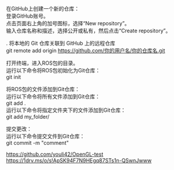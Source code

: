 在GitHub上创建一个新的仓库：  
登录GitHub账号。  
点击页面右上角的加号图标，选择“New repository”。  
输入仓库名称和描述，选择公开或私有，然后点击“Create repository”。  

. 将本地的 Git 仓库关联到 GitHub 上的远程仓库  
git remote add origin https://github.com/你的用户名/你的仓库名.git  

打开终端，进入ROS包的目录。  
运行以下命令将ROS包初始化为Git仓库：  
git init  

将ROS包的文件添加到Git仓库：  
运行以下命令将所有文件添加到Git仓库：  
git add .  
运行以下命令将指定文件夹下的文件添加到Git仓库：  
git add my_folder/  

提交更改：  
运行以下命令提交文件到Git仓库：  
git commit -m "comment"  

https://github.com/youli42/OpenGL-test
https://1drv.ms/o/s!ApSK94F7N9HEgq87STs1n-QSwnJwww
